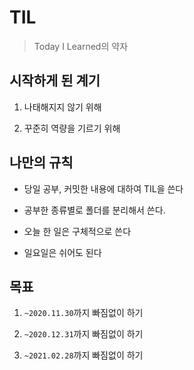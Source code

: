 # TIL

> Today I Learned의 약자

## 시작하게 된 계기

1. 나태해지지 않기 위해

2. 꾸준히 역량을 기르기 위해

## 나만의 규칙

- 당일 공부, 커밋한 내용에 대하여 TIL을 쓴다

- 공부한 종류별로 폴더를 분리해서 쓴다.

- 오늘 한 일은 구체적으로 쓴다

- 일요일은 쉬어도 된다

## 목표

1. `~2020.11.30`까지 빠짐없이 하기

2. `~2020.12.31`까지 빠짐없이 하기

3. `~2021.02.28`까지 빠짐없이 하기
